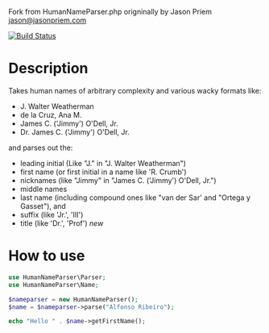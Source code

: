 Fork from HumanNameParser.php origninally by Jason Priem <jason@jasonpriem.com>

[![Build Status](https://travis-ci.org/davidgorges/HumanNameParser.php.png)](https://travis-ci.org/davidgorges/HumanNameParser.php)


# Description
Takes human names of arbitrary complexity and various wacky formats like:

* J. Walter Weatherman 
* de la Cruz, Ana M. 
* James C. ('Jimmy') O'Dell, Jr.
* Dr. James C. ('Jimmy') O'Dell, Jr.

and parses out the:

- leading initial (Like "J." in "J. Walter Weatherman")
- first name (or first initial in a name like 'R. Crumb')
- nicknames (like "Jimmy" in "James C. ('Jimmy') O'Dell, Jr.")
- middle names
- last name (including compound ones like "van der Sar' and "Ortega y Gasset"), and
- suffix (like 'Jr.', 'III')
- title (like 'Dr.', 'Prof') *new*


# How to use

```php
use HumanNameParser\Parser;
use HumanNameParser\Name;

$nameparser = new HumanNameParser();
$name = $nameparser->parse("Alfonso Ribeiro");

echo "Hello " . $name->getFirstName();
```
